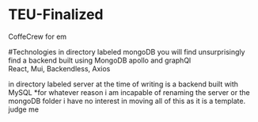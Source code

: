 # TEU-Finalized
CoffeCrew for em


#Technologies
in directory labeled mongoDB you will find unsurprisingly find a backend built using MongoDB apollo and graphQl  
React, Mui, Backendless, Axios 

in directory labeled server at the time of writing is a backend built with MySQL
 *for whatever reason i am incapable of renaming the server or the mongoDB folder i have no interest in moving all of this as it is a template. judge me 

